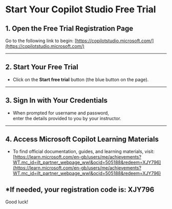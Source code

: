 # Start Your Copilot Studio Free Trial

## 1. Open the Free Trial Registration Page

Go to the following link to begin:
[https://copilotstudio.microsoft.com/](https://copilotstudio.microsoft.com/)

---

## 2. Start Your Free Trial

- Click on the **Start free trial** button (the blue button on the page).

---

## 3. Sign In with Your Credentials

- When prompted for username and password,  
  enter the details provided to you by your instructor.

---

## 4. Access Microsoft Copilot Learning Materials

- To find official documentation, guides, and learning materials, 
visit:
  [https://learn.microsoft.com/en-gb/users/me/achievements?WT.mc_id=ilt_partner_webpage_wwl&ocid=505188&redeem=XJY796](https://learn.microsoft.com/en-gb/users/me/achievements?WT.mc_id=ilt_partner_webpage_wwl&ocid=505188&redeem=XJY796)

*If needed, your registration code is: XJY796
---

Good luck!

